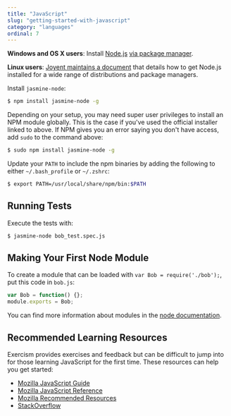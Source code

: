 ```yaml
---
title: "JavaScript"
slug: "getting-started-with-javascript"
category: "languages"
ordinal: 7
---
```


**Windows and OS X users**: Install [Node.js](http://nodejs.org/) [via package manager](https://github.com/joyent/node/wiki/Installing-Node.js-via-package-manager).

**Linux users**: [Joyent maintains a document][linstall] that details how to get Node.js installed for a wide range of distributions and package managers.

[linstall]: https://github.com/joyent/node/wiki/Installing-Node.js-via-package-manager

Install `jasmine-node`:

```bash
$ npm install jasmine-node -g
```

Depending on your setup, you may need super user privileges to install an NPM module globally. This is the case if you've used the official installer linked to above. If NPM gives you an error saying you don't have access, add `sudo` to the command above:

```bash
$ sudo npm install jasmine-node -g
````

Update your `PATH` to include the npm binaries by adding the following to either `~/.bash_profile` or `~/.zshrc`:

```bash
$ export PATH=/usr/local/share/npm/bin:$PATH
```

## Running Tests

Execute the tests with:

```bash
$ jasmine-node bob_test.spec.js
```

## Making Your First Node Module

To create a module that can be loaded with `var Bob = require('./bob');`, put this code in `bob.js`:

```javascript
var Bob = function() {};
module.exports = Bob;
```

You can find more information about modules in the [node documentation](http://nodejs.org/api/modules.html#modules_module_exports).

## Recommended Learning Resources

Exercism provides exercises and feedback but can be difficult to jump into for those learning JavaScript for the first time. These resources can help you get started:

* [Mozilla JavaScript Guide](https://developer.mozilla.org/en-US/docs/Web/JavaScript/Guide)
* [Mozilla JavaScript Reference](https://developer.mozilla.org/en-US/docs/Web/JavaScript/Reference)
* [Mozilla Recommended Resources](https://developer.mozilla.org/en-US/docs/Web/JavaScript)
* [StackOverflow](http://stackoverflow.com/)
